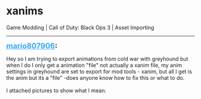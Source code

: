 # xanims
Game Modding | Call of Duty: Black Ops 3 | Asset Importing

---
<strong style="font-size: 1.4em;"><span style="text-decoration: underline;text-decoration-color: #34a7f9;"><span style="color:#34a7f9;">mario807906</span></span>:</strong>

<p>Hey so I am trying to export animations from cold war with greyhound but when I do I only get a animation &quot;file&quot; not actually a xanim file, my anim settings in greyhound are set to export for mod tools - xanim, but all I get is the anim but its a &quot;file&quot; -does anyone know how to fix this or what to do.<br /><br />I attached pictures to show what I mean.</p>
